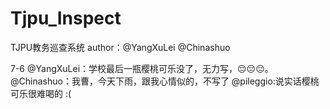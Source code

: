 # Tjpu_Inspect
TJPU教务巡查系统
author：@YangXuLei @Chinashuo

7-6 
@YangXuLei：学校最后一瓶樱桃可乐没了，无力写，😔😔😔。
@Chinashuo：我曹，今天下雨，跟我心情似的，不写了
@pileggio:说实话樱桃可乐很难喝的 :(
